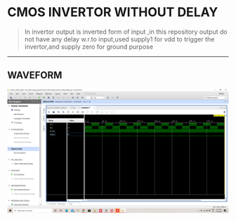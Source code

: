 # CMOS INVERTOR WITHOUT DELAY
  >In invertor output is inverted form of input ,in this repository output do not have any delay w.r.to input,used supply1 for vdd to trigger the invertor,and supply zero for ground purpose
  
  ---
  
  ## WAVEFORM
  
  ![waveform](/waveform.png)
  
  
